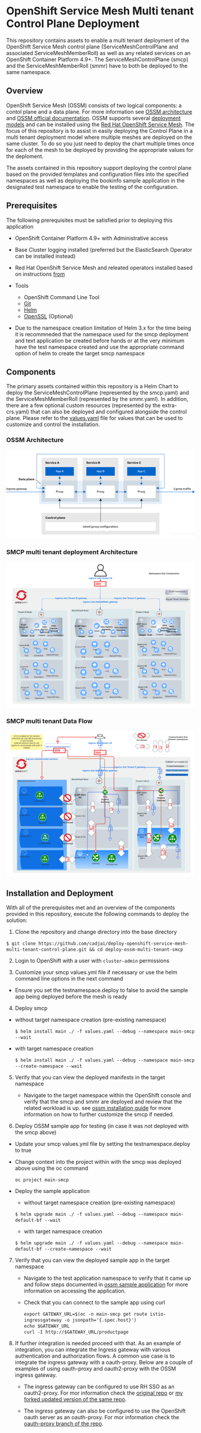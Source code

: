 OpenShift Service Mesh Multi tenant Control Plane Deployment
==================================

This repository contains assets to enable a multi tenant deployment of the OpenShift Service Mesh control plane (ServiceMeshControlPlane and associated ServiceMeshMemberRoll) as well as any related services on an OpenShift Container Platform 4.9+. The ServiceMeshControlPlane (smcp) and the ServiceMeshMemberRoll (smmr) have to both be deployed to the same namespace.

## Overview

OpenShift Service Mesh (OSSM) consists of two logical components: a contol plane and a data plane. For more information see [OSSM architecture](https://docs.openshift.com/container-platform/4.11/service_mesh/v2x/ossm-architecture.html) and [OSSM official documentation](https://access.redhat.com/documentation/en-us/openshift_container_platform/4.10/html/service_mesh/index). OSSM supports several [deployment models](https://docs.openshift.com/container-platform/4.11/service_mesh/v2x/ossm-deployment-models.html) and can be installed using the [Red Hat OpenShift Service Mesh](https://docs.openshift.com/container-platform/4.11/service_mesh/v2x/installing-ossm.html). 
The focus of this repository is to assist in easily deploying the Control Plane in a multi tenant deployment model where multiple meshes are deployed on the same cluster. To do so you just need to deploy the chart multiple times once for each of the mesh to be deployed by providing the appropriate values for the deploment. 

The assets contained in this repository support deploying the control plane based on the provided templates and configuration files into the specified namespaces as well as deploying the bookinfo sample application in the designated test namespace to enable the testing of the configuration. 

## Prerequisites

The following prerequisites must be satisfied prior to deploying this application 

* OpenShift Container Platform 4.9+ with Administrative access
* Base Cluster logging installed (preferred but the ElasticSearch Operator can be installed instead) 
* Red Hat OpenShift Service Mesh and releated operators installed based on instructions [from](https://docs.openshift.com/container-platform/4.11/service_mesh/v2x/installing-ossm.html)  
* Tools
  * OpenShift Command Line Tool
  * [Git](https://git-scm.com/)
  * [Helm](https://helm.s/)
  * [OpenSSL](https://www.openssl.org) (Optional)

* Due to the namespace creation limitation of Helm 3.x for the time being it is recommneded that the namespace used for the smcp deployment and text application be created before hands or at the very minimum have the test namespace created and use the appropriate command option of helm to create the target smcp namespace
  
## Components

The primary assets contained within this repository is a Helm Chart to deploy the ServiceMeshControlPlane (represented by the smcp.yaml) and the ServiceMeshMemberRoll (represented by the smmr.yaml). In addition, there are a few optional custom resources (represented by the extra-crs.yaml) that can also be deployed and configured alongside the control plane.  Please refer to the [values.yaml](values.yaml) file for values that can be used to customize and control the installation. 

### OSSM Architecture 

![](images/ossm-architecture.png)

### SMCP multi tenant deployment Architecture 

![](images/ossm-smcp-multi-tenant-architecture.png)

### SMCP multi tenant Data Flow 

![](images/ossm-smcp-multi-tenant-data-flow.png)


## Installation and Deployment

With all of the prerequisites met and an overview of the components provided in this repository, execute the following commands to deploy the solution:

1. Clone the repository and change directory into the base directory
```
$ git clone https://github.com/cadjai/deploy-openshift-service-mesh-multi-tenant-control-plane.git && cd deploy-ossm-multi-tenant-smcp 
```

2. Login to OpenShift with a user with `cluster-admin` permissions

3. Customize your smcp values.yml file if necessary or use the helm command line options in the next command
  * Ensure you set the testnamespace.deploy to false to avoid the sample app being deployed before the mesh is ready
 
4. Deploy smcp 
  * without target namespace creation (pre-existing namespace)

     ```
     $ helm install main ./ -f values.yaml --debug --namespace main-smcp --wait
     ```
  * with target namespace creation

     ```
     $ helm install main ./ -f values.yaml --debug --namespace main-smcp --create-namespace --wait
     ```

5. Verify that you can view the deployed manifests in the target namespace

   * Navigate to the target namespace within the OpenShift console and verify that the smcp and smmr are deployed and review that the related workload is up. see [ossm installation guide](https://docs.openshift.com/container-platform/4.11/service_mesh/v2x/ossm-create-smcp.html) for more information on how to further customize the smcp if needed.

6. Deploy OSSM sample app for testing (in case it was not deployed with the smcp above) 
  * Update your smcp values.yml file by setting the testnamespace.deploy to true 

  * Change context into the project within with the smcp was deployed above using the oc command
     ```
     oc project main-smcp
     ```

  * Deploy the sample application 
      
     * without target namespace creation (pre-existing namespace)

      ```
      $ helm upgrade main ./ -f values.yaml --debug --namespace main-default-bf --wait
      ```
     * with target namespace creation

      ```
      $ helm upgrade main ./ -f values.yaml --debug --namespace main-default-bf --create-namespace --wait
      ```
      
7. Verify that you can view the deployed sample app in the target namespace

   * Navigate to the test application namespace to verify that it came up and follow steps documented in [ossm sample application](https://docs.openshift.com/container-platform/4.11/service_mesh/v2x/prepare-to-deploy-applications-ossm.html#ossm-tutorial-bookinfo-overview_ossm-create-mesh) for more information on accessing the application. 

   * Check that you can connect to the sample app using curl
      ```
      export GATEWAY_URL=$(oc -n main-smcp get route istio-ingressgateway -o jsonpath='{.spec.host}')
      echo $GATEWAY_URL
      curl -I http://$GATEWAY_URL/productpage 
      ```

8. If further integration is needed proceed with that. 
As an example of integration, you can integrate the Ingress gateway with various authentication and authorization flows. A common use case is to integrate the ingress gateway with a oauth-proxy. Below are a couple of examples of using oauth-proxy and oauth2-proxy with the OSSM ingress gateway. 
   * The ingress gateway can be configured to use RH SSO as an oauth2-proxy. For mor information check the [original repo](https://github.com/ghurel-rh/servicemesh-2-rhsso-examples.git) or [my forked updated version of the same repo](https://github.com/cadjai/servicemesh-2-rhsso-examples.git).

   * The ingress gateway can also be configured to use the OpenShift oauth server as an oauth-proxy. For mor information check the [oauth-proxy branch of the repo](https://github.com/cadjai/servicemesh-2-rhsso-examples/tree/ocp-oauth-proxy).
